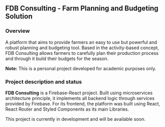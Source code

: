 ## FDB Consulting - Farm Planning and Budgeting Solution

### Overview
A platform that aims to provide farmers an easy to use but powerful and robust planning and budgeting tool. Based in the activity-based concept, FDB Consulting 
allows farmers to carefully plan their production process and through it build their budgets for the season.

**Note:** This is a personal project developed for academic purposes only.  

### Project description and status
**FDB Consulting** is a Firebase-React project. Built using microservices architecture principle, it implements all backend logic through services provided by Firebase.
For its frontend, the platform was built using React, React Router and Styled Components as its main Libraries.

This project is currently in development and will be available soon.
